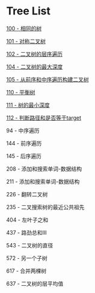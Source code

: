 # Tree List

[100 - 相同的树](https://github.com/xiaoshuzhao/leetcode-notes-java/blob/main/%E6%95%B0%E6%8D%AE%E7%BB%93%E6%9E%84/%E4%BA%8C%E5%8F%89%E6%A0%91/100-%E7%9B%B8%E5%90%8C%E7%9A%84%E6%A0%91.md)

[101 - 对称二叉树](https://github.com/xiaoshuzhao/leetcode-notes-java/blob/main/%E6%95%B0%E6%8D%AE%E7%BB%93%E6%9E%84/%E4%BA%8C%E5%8F%89%E6%A0%91/101.%20%E5%AF%B9%E7%A7%B0%E4%BA%8C%E5%8F%89%E6%A0%91.md)

[102 - 二叉树的层序遍历](https://github.com/xiaoshuzhao/leetcode-notes-java/blob/main/%E6%95%B0%E6%8D%AE%E7%BB%93%E6%9E%84/%E4%BA%8C%E5%8F%89%E6%A0%91/102.%20%E4%BA%8C%E5%8F%89%E6%A0%91%E7%9A%84%E5%B1%82%E5%BA%8F%E9%81%8D%E5%8E%86.md)

[104 - 二叉树的最大深度](https://github.com/xiaoshuzhao/leetcode-notes-java/blob/main/%E6%95%B0%E6%8D%AE%E7%BB%93%E6%9E%84/%E4%BA%8C%E5%8F%89%E6%A0%91/104.%20%E4%BA%8C%E5%8F%89%E6%A0%91%E7%9A%84%E6%9C%80%E5%A4%A7%E6%B7%B1%E5%BA%A6.md)

[105 - 从前序和中序遍历构建二叉树](https://github.com/xiaoshuzhao/leetcode-notes-java/blob/main/%E6%95%B0%E6%8D%AE%E7%BB%93%E6%9E%84/%E4%BA%8C%E5%8F%89%E6%A0%91/105.%20%E4%BB%8E%E5%89%8D%E5%BA%8F%E5%92%8C%E4%B8%AD%E5%BA%8F%E9%81%8D%E5%8E%86%E6%9E%84%E5%BB%BA%E4%BA%8C%E5%8F%89%E6%A0%91.md)

[110 - 平衡树](https://github.com/xiaoshuzhao/leetcode-notes-java/blob/main/%E6%95%B0%E6%8D%AE%E7%BB%93%E6%9E%84/%E4%BA%8C%E5%8F%89%E6%A0%91/110.%20%E5%B9%B3%E8%A1%A1%E6%A0%91.md)

[111 - 树的最小深度](https://github.com/xiaoshuzhao/leetcode-notes-java/blob/main/%E6%95%B0%E6%8D%AE%E7%BB%93%E6%9E%84/%E4%BA%8C%E5%8F%89%E6%A0%91/111.%20%E6%A0%91%E7%9A%84%E6%9C%80%E5%B0%8F%E6%B7%B1%E5%BA%A6.md)

[112 - 判断路径和是否等于target](https://github.com/xiaoshuzhao/leetcode-notes-java/blob/main/%E6%95%B0%E6%8D%AE%E7%BB%93%E6%9E%84/%E4%BA%8C%E5%8F%89%E6%A0%91/112.%20%E5%88%A4%E6%96%AD%E8%B7%AF%E5%BE%84%E5%92%8C%E6%98%AF%E5%90%A6%E7%AD%89%E4%BA%8Etarget.md)

94 - 中序遍历

144 - 前序遍历

145 - 后序遍历

208 -  添加和搜索单词-数据结构

211 - 添加和搜索单词-数据结构

226 - 翻转二叉树

235 - 二叉搜索树的最近公共祖先

404 - 左叶子之和

437 - 路劲总和III

543 - 二叉树的直径

572 - 另一个子树

617 - 合并两棵树

637 - 二叉树的层平均值



